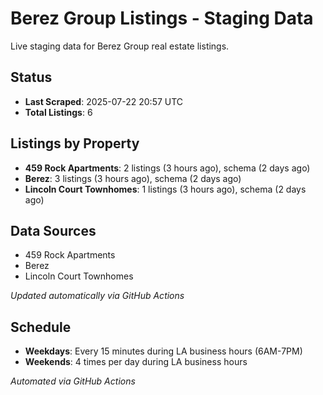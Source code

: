 # Berez Group Listings - Staging Data

Live staging data for Berez Group real estate listings.

## Status

- **Last Scraped**: 2025-07-22 20:57 UTC
- **Total Listings**: 6

## Listings by Property

- **459 Rock Apartments**: 2 listings (3 hours ago), schema (2 days ago)
- **Berez**: 3 listings (3 hours ago), schema (2 days ago)
- **Lincoln Court Townhomes**: 1 listings (3 hours ago), schema (2 days ago)

## Data Sources

- 459 Rock Apartments
- Berez
- Lincoln Court Townhomes

*Updated automatically via GitHub Actions*

## Schedule

- **Weekdays**: Every 15 minutes during LA business hours (6AM-7PM)
- **Weekends**: 4 times per day during LA business hours

*Automated via GitHub Actions*
